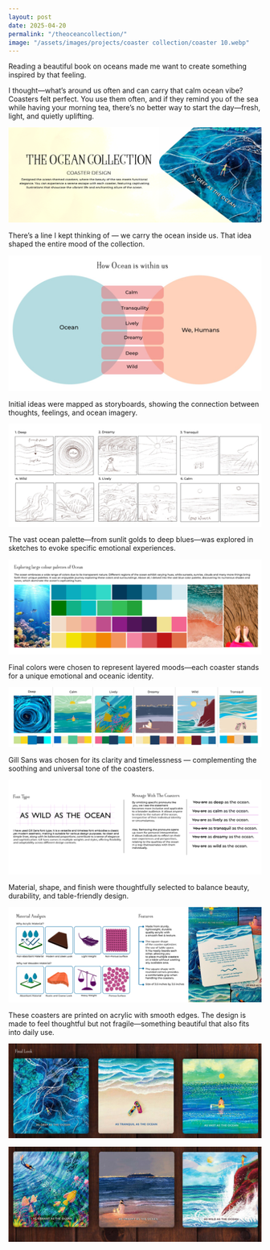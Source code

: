 ```yaml
---
layout: post
date: 2025-04-20
permalink: "/theoceancollection/"
image: "/assets/images/projects/coaster collection/coaster 10.webp"
---
```

Reading a beautiful book on oceans made me want to create something inspired by that feeling. 

I thought—what’s around us often and can carry that calm ocean vibe? Coasters felt perfect. You use them often, and if they remind you of the sea while having your morning tea, there’s no better way to start the day—fresh, light, and quietly uplifting.

![My Image](/assets/images/projects/coaster%20collection/coaster%201.webp)

There’s a line I kept thinking of — we carry the ocean inside us. That idea shaped the entire mood of the collection.

![My Image](/assets/images/projects/coaster%20collection/coaster%202.webp)

Initial ideas were mapped as storyboards, showing the connection between thoughts, feelings, and ocean imagery.

![My Image](/assets/images/projects/coaster%20collection/coaster%203.webp)

The vast ocean palette—from sunlit golds to deep blues—was explored in sketches to evoke specific emotional experiences.

![My Image](/assets/images/projects/coaster%20collection/coaster%204.webp)

Final colors were chosen to represent layered moods—each coaster stands for a unique emotional and oceanic identity.

![My Image](/assets/images/projects/coaster%20collection/coaster%205.webp)

Gill Sans was chosen for its clarity and timelessness — complementing the soothing and universal tone of the coasters.

![My Image](/assets/images/projects/coaster%20collection/coaster%206.webp)

Material, shape, and finish were thoughtfully selected to balance beauty, durability, and table-friendly design.

![My Image](/assets/images/projects/coaster%20collection/coaster%207.webp)

These coasters are printed on acrylic with smooth edges. The design is made to feel thoughtful but not fragile—something beautiful that also fits into daily use.

![My Image](/assets/images/projects/coaster%20collection/coaster%208.webp)

![My Image](/assets/images/projects/coaster%20collection/coaster%209.webp)

